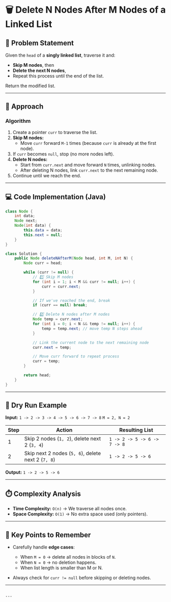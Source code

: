 
# 🗑️ Delete N Nodes After M Nodes of a Linked List

## 📌 Problem Statement
Given the `head` of a **singly linked list**, traverse it and:
- **Skip M nodes**, then  
- **Delete the next N nodes**,  
- Repeat this process until the end of the list.

Return the modified list.

---

## 🧩 Approach

### Algorithm
1. Create a pointer `curr` to traverse the list.
2. **Skip M nodes:**  
   - Move `curr` forward `M-1` times (because `curr` is already at the first node).
3. If `curr` becomes `null`, stop (no more nodes left).
4. **Delete N nodes:**
   - Start from `curr.next` and move forward `N` times, unlinking nodes.
   - After deleting N nodes, link `curr.next` to the next remaining node.
5. Continue until we reach the end.

---

## 💻 Code Implementation (Java)

```java
class Node {
    int data;
    Node next;
    Node(int data) {
        this.data = data;
        this.next = null;
    }
}

class Solution {
    public Node deleteNAfterM(Node head, int M, int N) {
        Node curr = head;

        while (curr != null) {
            // 1️⃣ Skip M nodes
            for (int i = 1; i < M && curr != null; i++) {
                curr = curr.next;
            }

            // If we've reached the end, break
            if (curr == null) break;

            // 2️⃣ Delete N nodes after M nodes
            Node temp = curr.next;
            for (int i = 0; i < N && temp != null; i++) {
                temp = temp.next; // move temp N steps ahead
            }

            // Link the current node to the next remaining node
            curr.next = temp;

            // Move curr forward to repeat process
            curr = temp;
        }

        return head;
    }
}
````

---

## 🧠 Dry Run Example

**Input:**
`1 -> 2 -> 3 -> 4 -> 5 -> 6 -> 7 -> 8`
`M = 2, N = 2`

| Step | Action                                             | Resulting List               |
| ---- | -------------------------------------------------- | ---------------------------- |
| 1    | Skip 2 nodes (`1, 2`), delete next 2 (`3, 4`)      | `1 -> 2 -> 5 -> 6 -> 7 -> 8` |
| 2    | Skip next 2 nodes (`5, 6`), delete next 2 (`7, 8`) | `1 -> 2 -> 5 -> 6`           |

**Output:**
`1 -> 2 -> 5 -> 6`

---

## ⏱️ Complexity Analysis

* **Time Complexity:** `O(n)` → We traverse all nodes once.
* **Space Complexity:** `O(1)` → No extra space used (only pointers).

---

## 🎯 Key Points to Remember

* Carefully handle **edge cases**:

  * When `M = 0` → delete all nodes in blocks of `N`.
  * When `N = 0` → no deletion happens.
  * When list length is smaller than M or N.
* Always check for `curr != null` before skipping or deleting nodes.

---

```

---
